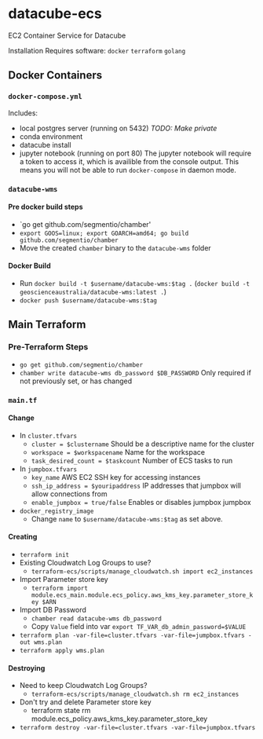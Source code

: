 # datacube-ecs
EC2 Container Service for Datacube

Installation
Requires software:
`docker`
`terraform`
`golang`

## Docker Containers
### `docker-compose.yml`
Includes:
 * local postgres server (running on 5432) *TODO: Make private*
 * conda environment
 * datacube install
 * jupyter notebook (running on port 80)
The jupyter notebook will require a token to access it, which is availible from the console output.
This means you will not be able to run `docker-compose` in daemon mode.

### `datacube-wms`
#### Pre docker build steps
 * `go get github.com/segmentio/chamber'
 * `export GOOS=linux; export GOARCH=amd64; go build github.com/segmentio/chamber`
 * Move the created `chamber` binary to the `datacube-wms` folder

#### Docker Build
 * Run `docker build -t $username/datacube-wms:$tag .` (`docker build -t geoscienceaustralia/datacube-wms:latest .`)
 * `docker push $username/datacube-wms:$tag`

## Main Terraform

### Pre-Terraform Steps
 * `go get github.com/segmentio/chamber`
 * `chamber write datacube-wms db_password $DB_PASSWORD` Only required if not previously set, or has changed

### `main.tf`

#### Change
 * In `cluster.tfvars`
    * `cluster = $clustername` Should be a descriptive name for the cluster
    * `workspace = $workspacename` Name for the workspace
    * `task_desired_count = $taskcount` Number of ECS tasks to run
 * In `jumpbox.tfvars`
    * `key_name` AWS EC2 SSH key for accessing instances
    * `ssh_ip_address = $youripaddress` IP addresses that jumpbox will allow connections from
    * `enable_jumpbox = true/false` Enables or disables jumpbox jumpbox
 * `docker_registry_image`
    * Change `name` to `$username/datacube-wms:$tag` as set above.

#### Creating
 * `terraform init`
 * Existing Cloudwatch Log Groups to use?
    * `terraform-ecs/scripts/manage_cloudwatch.sh import ec2_instances`
 * Import Parameter store key
    * `terraform import module.ecs_main.module.ecs_policy.aws_kms_key.parameter_store_key $ARN`
 * Import DB Password
    * `chamber read datacube-wms db_password`
    * Copy `Value` field into var `export TF_VAR_db_admin_password=$VALUE`
 * `terraform plan -var-file=cluster.tfvars -var-file=jumpbox.tfvars -out wms.plan`
 * `terraform apply wms.plan`

#### Destroying
 * Need to keep Cloudwatch Log Groups?
    * `terraform-ecs/scripts/manage_cloudwatch.sh rm ec2_instances`
 * Don't try and delete Parameter store key
    * terraform state rm module.ecs_policy.aws_kms_key.parameter_store_key
 * `terraform destroy -var-file=cluster.tfvars -var-file=jumpbox.tfvars`


